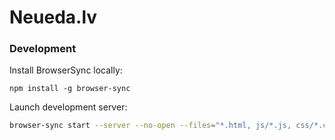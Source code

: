 Neueda.lv
==================

### Development

Install BrowserSync locally:

```
npm install -g browser-sync
```

Launch development server:

```sh
browser-sync start --server --no-open --files="*.html, js/*.js, css/*.css"
```
